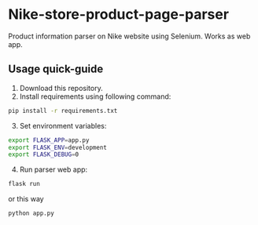 # Nike-store-product-page-parser
Product information parser on Nike website using Selenium. Works as web app.

## Usage quick-guide
1. Download this repository.
2. Install requirements using following command:
```sh
pip install -r requirements.txt
```
3. Set environment variables:
```sh
export FLASK_APP=app.py
export FLASK_ENV=development
export FLASK_DEBUG=0
```
4. Run parser web app:
```sh
flask run
```
or this way
```sh
python app.py
```
